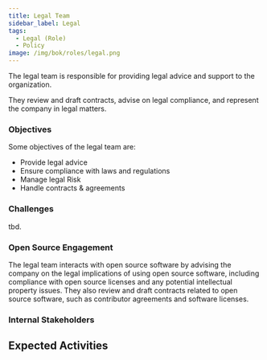 ```yaml
---
title: Legal Team
sidebar_label: Legal
tags:
  - Legal (Role)
  - Policy
image: /img/bok/roles/legal.png
---
```


<BoxOut title="Legal" image="/img/bok/roles/legal.png">

The legal team is responsible for providing legal advice and support to the organization. 

They review and draft contracts, advise on legal compliance, and represent the company in legal matters.

### Objectives

Some objectives of the legal team are:

- Provide legal advice
- Ensure compliance with laws and regulations
- Manage legal Risk
- Handle contracts & agreements

### Challenges

tbd.

### Open Source Engagement

The legal team interacts with open source software by advising the company on the legal implications of using open source software, including compliance with open source licenses and any potential intellectual property issues. They also review and draft contracts related to open source software, such as contributor agreements and software licenses.

### Internal Stakeholders

</BoxOut>

## Expected Activities

<BokTagList tag="Legal (Role)" filter="Activities" />